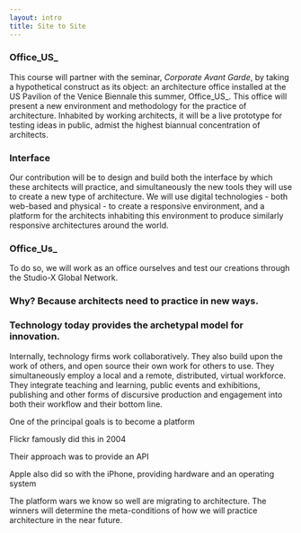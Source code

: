 ```yaml
---
layout: intro
title: Site to Site
---
```

### Office_US_

This course will partner with the seminar, _Corporate Avant Garde_, by taking a hypothetical construct as its object: an architecture office installed at the US Pavilion of the Venice Biennale this summer, Office_US_. This office will present a new environment and methodology for the practice of architecture. Inhabited by working architects, it will be a live prototype for testing ideas in public, admist the highest biannual concentration of architects.

### Interface

Our contribution will be to design and build both the interface by which these architects will practice, and simultaneously the new tools they will use to create a new type of architecture. We will use digital technologies - both web-based and physical - to create a responsive environment, and a platform for the architects inhabiting this environment to produce similarly responsive architectures around the world.

### Office_Us_

To do so, we will work as an office ourselves and test our creations through the Studio-X Global Network.


### Why? Because architects need to practice in new ways.

### Technology today provides the archetypal model for innovation.

Internally, technology firms work collaboratively. They also build upon the work of others, and open source their own work for others to use. They simultaneously employ a local and a remote, distributed, virtual workforce. They integrate teaching and learning, public events and exhibitions, publishing and other forms of discursive production and engagement into both their workflow and their bottom line. 


One of the principal goals is to become a platform

Flickr famously did this in 2004


Their approach was to provide an API


Apple also did so with the iPhone, providing hardware and an operating system


The platform wars we know so well are migrating to architecture. The winners will determine the meta-conditions of how we will practice architecture in the near future.
